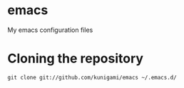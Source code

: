 emacs
=====

My emacs configuration files

Cloning the repository
==

    git clone git://github.com/kunigami/emacs ~/.emacs.d/
